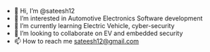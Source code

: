 - 👋 Hi, I’m @sateesh12
- 👀 I’m interested in Automotive Electronics Software development
- 🌱 I’m currently learning Electric Vehicle, cyber-security
- 💞️ I’m looking to collaborate on EV and embedded security
- 📫 How to reach me sateesh12@gmail.com

<!---
sateesh12/sateesh12 is a ✨ special ✨ repository because its `README.md` (this file) appears on your GitHub profile.
You can click the Preview link to take a look at your changes.
--->
